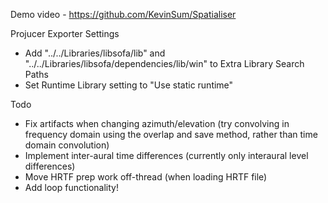 Demo video - https://github.com/KevinSum/Spatialiser

Projucer Exporter Settings
- Add "../../Libraries/libsofa/lib" and "../../Libraries/libsofa/dependencies/lib/win" to Extra Library Search Paths
- Set Runtime Library setting to "Use static runtime"

Todo
- Fix artifacts when changing azimuth/elevation (try convolving in frequency domain using the overlap and save method, rather than time domain convolution)
- Implement inter-aural time differences (currently only interaural level differences)
- Move HRTF prep work off-thread (when loading HRTF file)
- Add loop functionality!
